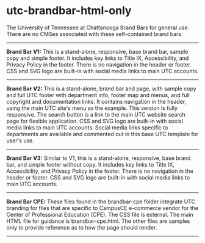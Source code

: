 # utc-brandbar-html-only
The University of Tennessee at Chattanooga Brand Bars for general use. There are no CMSes associated with these self-contained brand bars.

<hr />

<strong>Brand Bar V1:</strong> This is a stand-alone, responsive, base brand bar, sample copy and simple footer. It includes key links to Title IX, Accessibility, and Privacy Policy in the footer. There is no navigation in the header or footer. CSS and SVG logo are built-in with social media links to main UTC accounts.

<hr />

<strong>Brand Bar V2:</strong> This is a stand-alone, brand bar and page, with sample copy and full UTC footer with department info, footer map and menus, and full copyright and documentation links. It contains navigation in the header, using the main UTC site's menu as the example. This version is fully responsive. The search button is a link to the main UTC website search page for flexible application. CSS and SVG logo are built-in with social media links to main UTC accounts. Social media links specific to departments are available and commented out in this base UTC template for user's use.

<hr />

<strong>Brand Bar V3:</strong> Similar to V1, this is a stand-alone, responsive, base brand bar, and simple footer without copy. It includes key links to Title IX, Accessibility, and Privacy Policy in the footer. There is no navigation in the header or footer. CSS and SVG logo are built-in with social media links to main UTC accounts.

<hr />

<strong>Brand Bar CPE:</strong> These files found in the brandbar-cpe folder integrate UTC branding for files that are specific to CampusCE e-commerce vendor for the Center of Professional Education (CPE). The CSS file is external. The main HTML file for guidance is brandbar-cpe.html. The other files are samples only to provide reference as to how the page should render.

<hr />
